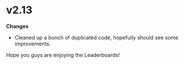# v2.13

**Changes**

* Cleaned up a bunch of duplicated code, hopefully should see some improvements. 

Hope you guys are enjoying the Leaderboards!

